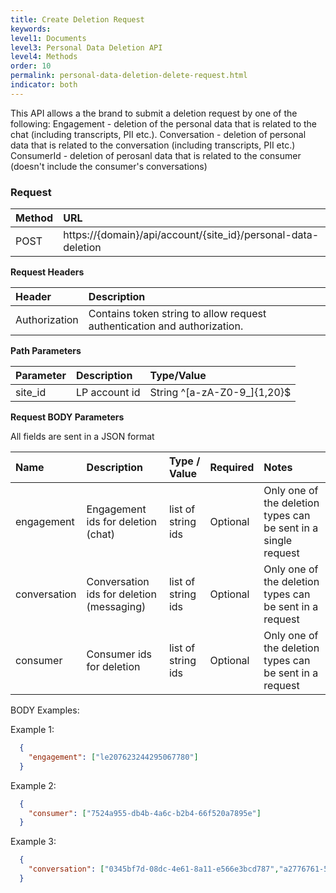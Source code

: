 ```yaml
---
title: Create Deletion Request
keywords:
level1: Documents
level3: Personal Data Deletion API
level4: Methods
order: 10
permalink: personal-data-deletion-delete-request.html
indicator: both
---
```


This API allows a the brand to submit a deletion request by one of the following: 
Engagement - deletion of the personal data that is related to the chat (including transcripts, PII etc.). 
Conversation - deletion of personal data that is related to the conversation (including transcripts, PII etc.)
ConsumerId - deletion of perosanl data that is related to the consumer (doesn't include the consumer's conversations)

### Request

 |Method|      URL|  
 |:--------  |:---  |
 |POST|  https://{domain}/api/account/{site_id}/personal-data-deletion |

**Request Headers**

 |Header         |Description  |
 |:------|        :--------  |
 |Authorization|  Contains token string to allow request authentication and authorization.  |

 **Path Parameters**

  |Parameter|  Description|  Type/Value |
  |:------    |:--------    |:--------|
  |site_id|  LP account id|   String ^[a-zA-Z0-9_]{1,20}$|

 **Request BODY Parameters**


All fields are sent in a JSON format

 | Name | Description | Type / Value | Required | Notes |
 | :---- | :------- | :--------- | :--- | :--- |
 | engagement| Engagement ids for deletion (chat) | list of string ids | Optional | Only one of the deletion types can be sent in a single request |
 | conversation| Conversation ids for deletion (messaging) | list of string ids | Optional | Only one of the deletion types can be sent in a request |
 | consumer| Consumer ids for deletion | list of string ids | Optional | Only one of the deletion types can be sent in a request |

BODY Examples:

Example 1:

```json
  {
    "engagement": ["le207623244295067780"]
  }
```

Example 2:

```json
  {
    "consumer": ["7524a955-db4b-4a6c-b2b4-66f520a7895e"]
  }
```

Example 3:

```json
  {
    "conversation": ["0345bf7d-08dc-4e61-8a11-e566e3bcd787","a2776761-5e66-4ea8-83e7-a955cd925471"]
  }
```

